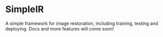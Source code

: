 # SimpleIR

A simple framework for image restoration, including training, testing and deploying. Docs and more features will come soon!
